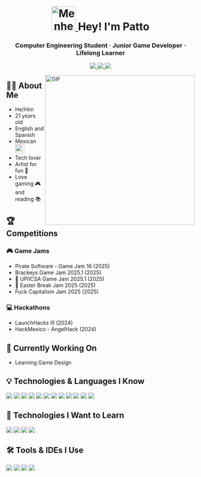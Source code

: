 
<!--
**SrPatto/SrPatto** is a ✨ _special_ ✨ repository because its `README.md` (this file) appears on your GitHub profile.

Here are some ideas to get you started:

- 🔭 I’m currently working on ...
- 🌱 I’m currently learning ...
- 👯 I’m looking to collaborate on ...
- 🤔 I’m looking for help with ...
- 💬 Ask me about ...
- 📫 How to reach me: ...
- 😄 Pronouns: ...
- ⚡ Fun fact: ...
-->

<h1 align="center">
  <a href="https://emoji.gg/emoji/8089-menherahappywave">
    <img src="https://cdn3.emoji.gg/emojis/8089-menherahappywave.gif" width="64px" height="64px" alt="MenheraHappyWave">
  </a>
  Hey! I'm Patto
</h1>

<h3 align="center">Computer Engineering Student · Junior Game Developer · Lifelong Learner</h3>

<p align="center">
  <a href="mailto:rodriguezvaleraluisadrian@gmail.com" target="_blank">
    <img src="https://img.shields.io/badge/-Email-5B4E77?style=for-the-badge&logo=gmail&logoColor=white">
  </a>
  <a href="https://www.linkedin.com/in/luis-adri%C3%A1n-rodr%C3%ADguez-valera-ba39b0278/" target="_blank">
    <img src="https://img.shields.io/badge/-LinkedIn-5B4E77?style=for-the-badge&logo=linkedin&logoColor=white">
  </a>
  <a href="https://srpatto.itch.io/" target="_blank">
    <img src="https://img.shields.io/badge/-Itch.io-5B4E77?style=for-the-badge&logo=itchdotio&logoColor=white">
  </a>
</p>

<img align="right" alt="GIF" src="anahi.gif" width="400" height="400" />

## 🧑‍💻 About Me
<ul>
  <li>He/Him</li>
  <li>21 years old</li>
  <li>English and Spanish</li>
  <li>Mexican 
    <a href="https://emoji.gg/emoji/22495-mexican-cat">
      <img src="https://cdn3.emoji.gg/emojis/22495-mexican-cat.gif" width="24px" alt="mexican_cat">
    </a>
  </li>
  <li>Tech lover</li>
  <li>Artist for fun 🎨</li>
  <li>Love gaming 🎮 and reading 📚</li>
</ul>

## 🏆 Competitions

### 🎮 Game Jams
<ul>
  <li>Pirate Software - Game Jam 16 (2025)</li>
  <li>Brackeys Game Jam 2025.1 (2025)</li>
  <li>🥇 UPIICSA Game Jam 2025.1 (2025)</li>
  <li>🥇 Easter Break Jam 2025 (2025)</li>
  <li>Fuck Capitalism Jam 2025 (2025)</li>
</ul>

### 💻 Hackathons
<ul>
  <li>LaunchHacks III (2024)</li>
  <li>HackMexico - AngelHack (2024)</li>
</ul>

## 📌 Currently Working On
<ul>
  <li>Learning Game Design</li>
</ul>

<h2>💡 Technologies & Languages I Know</h2>

<p>
  <img src="https://img.shields.io/badge/GDScript-478CBF?style=for-the-badge&logo=godot-engine&logoColor=white">
  <img src="https://img.shields.io/badge/C%23-239120?style=for-the-badge&logo=c-sharp&logoColor=white">
  <img src="https://img.shields.io/badge/C++-00599C?style=for-the-badge&logo=c%2B%2B&logoColor=white">
  <img src="https://img.shields.io/badge/C-A8B9CC?style=for-the-badge&logo=c&logoColor=white">
  <img src="https://img.shields.io/badge/Java-ED8B00?style=for-the-badge&logo=java&logoColor=white">
  <img src="https://img.shields.io/badge/HTML-E34F26?style=for-the-badge&logo=html5&logoColor=white">
  <img src="https://img.shields.io/badge/CSS-1572B6?style=for-the-badge&logo=css3&logoColor=white">
  <img src="https://img.shields.io/badge/MySQL-4479A1?style=for-the-badge&logo=mysql&logoColor=white">
  <img src="https://img.shields.io/badge/Git-F05032?style=for-the-badge&logo=git&logoColor=white">
  <img src="https://img.shields.io/badge/GitHub-181717?style=for-the-badge&logo=github&logoColor=white">
  <img src="https://img.shields.io/badge/Godot-478CBF?style=for-the-badge&logo=godot-engine&logoColor=white">
  <img src="https://img.shields.io/badge/Unity-000000?style=for-the-badge&logo=unity&logoColor=white">
</p>

<h2>🚀 Technologies I Want to Learn</h2>

<p>
  <img src="https://img.shields.io/badge/PHP-777BB4?style=for-the-badge&logo=php&logoColor=white">
  <img src="https://img.shields.io/badge/React_Native-61DAFB?style=for-the-badge&logo=react&logoColor=black">
  <img src="https://img.shields.io/badge/Expo-000020?style=for-the-badge&logo=expo&logoColor=white">
  <img src="https://img.shields.io/badge/Unreal_Engine-0E1128?style=for-the-badge&logo=unrealengine&logoColor=white">
</p>

<h2>🛠️ Tools & IDEs I Use</h2>

<p>
  <img src="https://img.shields.io/badge/VS_Code-007ACC?style=for-the-badge&logo=visual-studio-code&logoColor=white">
  <img src="https://img.shields.io/badge/JetBrains_Rider-000000?style=for-the-badge&logo=jetbrains&logoColor=white">
  <img src="https://img.shields.io/badge/IntelliJ_IDEA-000000?style=for-the-badge&logo=intellij-idea&logoColor=white">
  <img src="https://img.shields.io/badge/CLion-000000?style=for-the-badge&logo=clion&logoColor=white">
</p>


<!--
